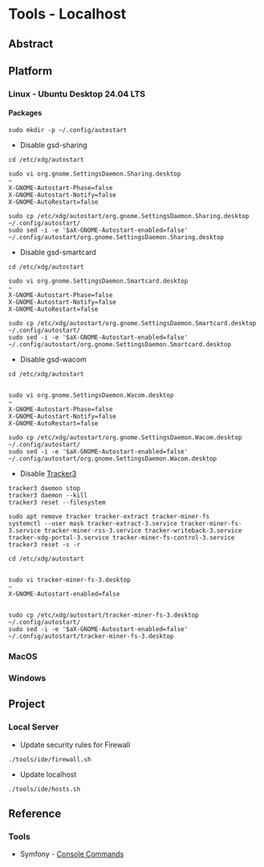 # Tools - Localhost

## Abstract

## Platform

### Linux - Ubuntu Desktop 24.04 LTS

#### Packages

```
sudo mkdir -p ~/.config/autostart

```

* Disable gsd-sharing

```
cd /etc/xdg/autostart

sudo vi org.gnome.SettingsDaemon.Sharing.desktop
~
X-GNOME-Autostart-Phase=false
X-GNOME-Autostart-Notify=false
X-GNOME-AutoRestart=false

sudo cp /etc/xdg/autostart/org.gnome.SettingsDaemon.Sharing.desktop ~/.config/autostart/
sudo sed -i -e '$aX-GNOME-Autostart-enabled=false' ~/.config/autostart/org.gnome.SettingsDaemon.Sharing.desktop
```

* Disable gsd-smartcard

```
cd /etc/xdg/autostart

sudo vi org.gnome.SettingsDaemon.Smartcard.desktop
~
X-GNOME-Autostart-Phase=false
X-GNOME-Autostart-Notify=false
X-GNOME-AutoRestart=false

sudo cp /etc/xdg/autostart/org.gnome.SettingsDaemon.Smartcard.desktop ~/.config/autostart/
sudo sed -i -e '$aX-GNOME-Autostart-enabled=false' ~/.config/autostart/org.gnome.SettingsDaemon.Smartcard.desktop
```

* Disable gsd-wacom

```
cd /etc/xdg/autostart


sudo vi org.gnome.SettingsDaemon.Wacom.desktop
~
X-GNOME-Autostart-Phase=false
X-GNOME-Autostart-Notify=false
X-GNOME-AutoRestart=false

sudo cp /etc/xdg/autostart/org.gnome.SettingsDaemon.Wacom.desktop ~/.config/autostart/
sudo sed -i -e '$aX-GNOME-Autostart-enabled=false' ~/.config/autostart/org.gnome.SettingsDaemon.Wacom.desktop
```

* Disable [Tracker3](https://www.linuxuprising.com/2019/07/how-to-completely-disable-tracker.html)

```
tracker3 daemon stop
tracker3 daemon --kill
tracker3 reset --filesystem

sudo apt remove tracker tracker-extract tracker-miner-fs
systemctl --user mask tracker-extract-3.service tracker-miner-fs-3.service tracker-miner-rss-3.service tracker-writeback-3.service tracker-xdg-portal-3.service tracker-miner-fs-control-3.service
tracker3 reset -s -r
```

```
cd /etc/xdg/autostart


sudo vi tracker-miner-fs-3.desktop
~
X-GNOME-Autostart-enabled=false


sudo cp /etc/xdg/autostart/tracker-miner-fs-3.desktop ~/.config/autostart/
sudo sed -i -e '$aX-GNOME-Autostart-enabled=false' ~/.config/autostart/tracker-miner-fs-3.desktop
```

### MacOS


### Windows


## Project

### Local Server

* Update security rules for Firewall

```
./tools/ide/firewall.sh
```

* Update localhost

```
./tools/ide/hosts.sh
```

## Reference

### Tools

* Symfony             - [Console Commands](https://symfony.com/doc/current/console.html)
